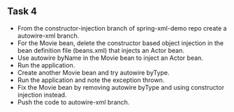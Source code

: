 ## Task 4
- From the constructor-injection branch of spring-xml-demo repo create a
autowire-xml branch.
- For the Movie bean, delete the constructor based object injection in the bean definition file
(beans.xml) that injects an Actor bean.
- Use autowire byName in the Movie bean to inject an Actor bean.
- Run the application.
- Create another Movie bean and try autowire byType.
- Run the application and note the exception thrown.
- Fix the Movie bean by removing autowire byType and using constructor injection instead.
- Push the code to autowire-xml branch.

